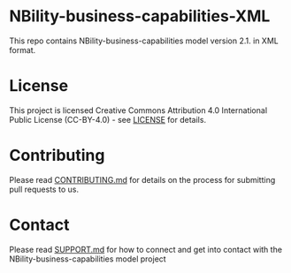 # NBility-business-capabilities-XML
This repo contains NBility-business-capabilities model version 2.1. in XML format. 

# License
This project is licensed Creative Commons Attribution 4.0 International Public License (CC-BY-4.0) - see [LICENSE](LICENSE) for details.

# Contributing
Please read [CONTRIBUTING.md](https://github.com/nbility-example/.github/blob/main/CONTRIBUTING.md) for details on the process for submitting pull requests to us.

# Contact
Please read [SUPPORT.md](https://github.com/nbility-example/.github/blob/main/SUPPORT.md) for how to connect and get into contact with the NBility-business-capabilities model project
